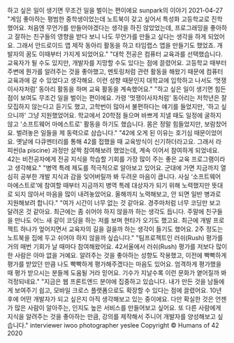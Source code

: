 하고 싶은 일이 생기면 무조건 일을 벌이는 편이에요
sunpark의 이야기
2021-04-27
"게임 좋아하는 평범한 중학생이었는데 노트북이 갖고 싶어서 특성화 고등학교로 진학했어요. 처음엔 무언가를 만들어야겠다는 생각을 하진 않았었는데, 프로그래밍을 좋아하고 잘하는 친구들의 영향을 받다 보니 나도 무언가를 만들고 싶다는 생각을 하게 되었어요. 그래서 안드로이드 앱 제작 동아리 활동을 하고 타임랩스 앱을 만들기도 했었죠. 개발자의 꿈도 이때부터 가지게 되었어요."
"대학 전공은 컴퓨터 교육과를 선택했습니다. 교육자가 될 수도 있지만, 개발자를 지망할 수도 있다는 점에 끌렸어요. 고등학교 때부터 주변에 뭔가를 알려주는 것을 좋아했고, 멘토링처럼 관련 활동을 해왔기 때문에 컴퓨터 교육과에 갈 수 있었다고 생각해요. 이런 성향 때문인지 대학교에 입학하고 나서도 ‘멋쟁이사자처럼’ 동아리 활동을 하며 교육 활동을 계속했어요."
"하고 싶은 일이 생기면 힘든 점이 보여도 무조건 일을 벌이는 편이에요. 가령 '멋쟁이사자처럼' 동아리는 저학년은 잘 모집하지 않는다고 듣기도 했고, 고학번이 많아서 불편하다는 얘기를 들었지만, '하고 싶으니까' 그냥 지원했었어요. 학교에서 20학점 들으며 바쁘게 지낼 때도 일정에 굴하지 않고 '소프트웨어 마에스트로' 활동을 하기도 했습니다. 몸은 정말 힘들었지만, 보람찼어요. 벌려놓은 일들을 제 동력으로 삼습니다."
"42에 오게 된 이유는 호기심 때문이었어요. 옛날에 다큐멘터리를 통해 42를 접했을 때 교육방식이 신기하더라고요. 그래서 라 피씬(la piscine) 과정만 살짝 참여해보려 했었는데, 계속 이어서 참여하게 되었네요. 42는 비전공자에게 전공 지식을 학습할 기회를 가장 많이 주는 좋은 교육 프로그램이라고 생각해요."
"병역 특례 제도를 적극적으로 알아보고 있어요. 군대에 가면 지금까지 열심히 공부한 개발 지식과 감을 잊어버릴까 봐 두려운 마음이 큽니다. 사실 ‘소프트웨어 마에스트로’에 참여할 때부터 지금까지 병역 특례 대상자가 되기 위해 노력했지만 뜻대로 되지 않아서 마음을 많이 내려놓았어요. 올해까지 노력해보고, 안 되면 일반 병과로 지원해보려 합니다."
"여가 시간이 너무 없는 것 같아요. 경주마처럼 너무 코딩만 보고 달려온 것 같아요. 최근에는 좀 쉬어야 하지 않을까 하는 생각도 듭니다. 주말에 친구들을 만나도 어느 새 같이 코딩을 하는 저를 보며 현타가 오기도 했고요. 최근에 개발 프로젝트 하나가 엎어지면서 교육자의 길을 걸을까 하는 생각이 들기도 했어요. 2주 정도는 노트북을 집에 두고 쉬어야 하지 않을까 싶습니다."
"팀프로젝트인 러쉬(Rush) 평가를 거의 매번 기회가 날 때마다 참여해왔어요. 42서울에서 러쉬(Rush) 평가를 저보다 많이 한 사람은 아마 없을 거예요. 알려주는 것을 좋아하는 성향도 작용했고, 이전에 빡빡하게 평가를 받았던 만큼 나도 빡빡하게 평가해주겠다는 마음도 있어요. 엄격하게 평가했을 때 평가 받으시는 분들께 도움될 거라 믿어요. 기수가 지날수록 이런 문화가 옅어질까 봐 걱정되네요."
"지금은 웹 프론트엔드 분야에 집중하고 있습니다. 내가 만든 것을 남들에게 보여주기 쉽고, 모바일 크로스 플랫폼으로도 확장할 수 있다는 점에 끌렸어요. 10년 후에 어떤 개발자가 되고 싶은지 아직 생각해보고 있는 중이에요. 다만 확실한 것은 언젠가 많은 사람이 알아주는, 인지도 높은 서비스를 만들어보고 싶어요. 또 다른 사람에게 지식을 알려주는 것을 좋아하는 만큼, 강의를 제작해서 주니어 개발자를 양성해보고 싶습니다."
interviewer iwoo
photographer yeslee
Copyright © Humans of 42 2020
